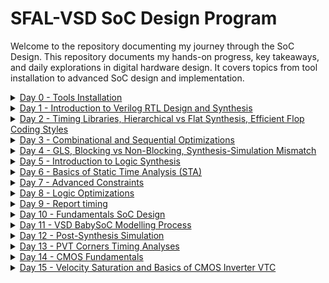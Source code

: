 # SFAL-VSD SoC Design Program
Welcome to the repository documenting my journey through the SoC Design. This repository documents my hands-on progress, key takeaways, and daily explorations in digital hardware design. It covers topics from tool installation to advanced SoC design and implementation.

<details>
  <summary><a href="https://github.com/Dhruvid98/SFAL-VSD-SoC-Design/blob/main/Day%200/README.md" target="_blank">Day 0 - Tools Installation</a></summary>
  
  #### Environment Setup & Tools Installed
  * Gained a high-level understanding of the complete chip development flow from specification to system integration.
  * Learned functional verification checkpoints at each stage (O0 to O4)
  * Installed open-source tools:
      * Yosys (Synthesis)
      * Icarus Verilog (Simulation)
      * GTKWave (Waveform viewer)
      * OpenSTA (Static Timing Analysis)
      * Ngspice (Simulation)
      * Magic (Layout editing)
      * OpenLane (RTL-to-GDSII flow)
</details>

<details>
  <summary><a href="https://github.com/Dhruvid98/SFAL-VSD-SoC-Design/blob/main/Day%201/README.md" target="_blank">Day 1 - Introduction to Verilog RTL Design and Synthesis</a></summary>
  
  #### RTL Design & Synthesis Concepts
  * Simulated a 2:1 MUX RTL design using Icarus Verilog and visualized waveforms with GTKWave.
  * Synthesized the design using Yosys, linking it to a standard cell library.
  * Generated and reviewed the gate-level netlist for the synthesized MUX.
  * Gained hands-on experience with the flow: from HDL simulation to gate-level synthesis
</details>

<details>
  <summary><a href="https://github.com/Dhruvid98/SFAL-VSD-SoC-Design/blob/main/Day%202/README.md" target="_blank">Day 2 - Timing Libraries, Hierarchical vs Flat Synthesis, Efficient Flop Coding Styles</a></summary>
  
  #### Library Modeling & Timing Learnings
  * Explored standard cell timing libraries (.lib files) and understood PVT-based behavior modeling.
  * Compared hierarchical vs. flat synthesis flows and analyzed structural outcomes.
  * Practiced submodule-level synthesis for modular design and reuse.
  * Simulated and synthesized flip-flops with both async/sync resets and sets.
  * Implemented ×2 and ×9 multipliers using bit manipulation to avoid combinational logic
</details>

<details>
  <summary><a href="https://github.com/Dhruvid98/SFAL-VSD-SoC-Design/blob/main/Day%203/README.md" target="_blank">Day 3 - Combinational and Sequential Optimizations </a></summary>
  
  #### Optimization Strategies Explored
  * Applied combinational optimization techniques like constant propagation, Boolean logic simplification, and Karnaugh mapping to minimize area and gate count.
  * Practiced sequential logic optimization, including retiming, state minimization, and logic cloning to improve performance and layout efficiency.
  * Demonstrated optimization limits using flip-flop designs with specific reset/set behaviors and interdependencies.
  * Identified and optimized unused outputs in sequential blocks (e.g., 3-bit counter using only q[0]), leading to fewer synthesized flops.
</details>

<details>
  <summary><a href="https://github.com/Dhruvid98/SFAL-VSD-SoC-Design/blob/main/Day%204/README.md" target="_blank">Day 4 - GLS, Blocking vs Non-Blocking, Synthesis-Simulation Mismatch </a></summary>
  
  #### Synthesis-Simulation Insights
  * Learned Gate-Level Simulation (GLS) using synthesized netlists with timing annotations
  * Identified critical causes of synthesis-simulation mismatches:
      * Missing sensitivity lists
      * Improper use of blocking `(=)` vs. non-blocking `(<=)` assignments
      * Non-standard Verilog coding practices
  * Demonstrated how incorrect sensitivity `(@sel instead of @(*))` leads to latch-like behavior
  * Analyzed functional differences between RTL and GLS outputs using GTKWave.
  * Validated synthesis behavior and mismatches across multiple modules.

</details>

<details>
  <summary><a href="https://github.com/Dhruvid98/SFAL-VSD-SoC-Design/blob/main/Day%205/README.md" target="_blank">Day 5 - Introduction to Logic Synthesis </a></summary>
  
  #### RTL-to-Gate Synthesis Learnings
  * Understood RTL-to-Gate-Level synthesis using Synopsys Design Compiler with Sky130 standard cell libraries (.db format).
  * Explored timing-aware synthesis with constraints to optimize area, power, and performance.
  * Compared multiple synthesis implementations to evaluate trade-offs in timing and physical design.
  * Gained familiarity with .lib and .db formats and their roles in timing and library linking.
  * Built netlists using both generic (gtech) and Sky130-specific libraries.
  * Created and used .synopsys_dc.setup to streamline DC setup.
  * Practiced GUI navigation in Design Vision and automated flow using TCL scripting
</details>

<details>
  <summary><a href="https://github.com/Dhruvid98/SFAL-VSD-SoC-Design/blob/main/Day%206/README.md" target="_blank">Day 6 - Basics of Static Time Analysis (STA) </a></summary>
  
  #### Timing Analysis Concepts
  * Learned STA fundamentals: setup/hold times, propagation/contamination delays, and their impact on timing.
  * Explored .lib timing models, including delay lookup tables, max transitions, and pin attributes.
  * Studied constraints like clock period, input/output delays, and their impact on critical paths.
  * Investigated unateness, timing sense, and pin-level attributes relevant for synthesis tools.
  * Practiced querying .lib cells and attributes using Design Compiler (DC) shell commands.
  * Analyzed sequential vs. combinational arcs and modeled IO delays for interface timing closure
</details>

<details>
  <summary><a href="https://github.com/Dhruvid98/SFAL-VSD-SoC-Design/blob/main/Day%207/README.md" target="_blank">Day 7 - Advanced Constraints </a></summary>
  
  #### Constraint Modeling
  * Clock tree modeling: defined clock period, latency, uncertainty, jitter, and skew for STA precision.
  * Practiced clock creation, querying ports/cells/nets, and analyzing clock propagation using Design Compiler.
  * Learned to define generated clocks and relate them to master clocks for hierarchical clock domains.
  * Applied IO delay modeling: set input/output delays, transitions, and loads to constrain combinational paths.
  * Utilized report_timing, get_*, and TCL scripting to assess design constraints and slack.
  * Built automated constraint scripts for repeated synthesis runs with updated clock and IO specifications.
  * Constrained combinational paths using virtual clocks and set_max_delay to control timing paths
</details>

<details>
  <summary><a href="https://github.com/Dhruvid98/SFAL-VSD-SoC-Design/blob/main/Day%208/README.md" target="_blank">Day 8 - Logic Optimizations </a></summary>
  
  #### Logic Optimization Techniques
  * Practiced combinational logic optimization techniques, including constant propagation, logic pruning, and redundancy elimination.
  * Analyzed logic simplifications visually using logic cone and waveform analysis.
  * Explored sequential logic optimization such as:
      * Sequential constant detection
      * Removal of unloaded outputs
      * Controlling the sequential optimization

Differentiated between optimizable and non-optimizable sequential patterns
</details>

<details>
  <summary><a href="https://github.com/Dhruvid98/SFAL-VSD-SoC-Design/blob/main/Day%209/README.md" target="_blank">Day 9 - Report timing </a></summary>
  
  #### Timing Reports & Constraint Validation
  * Learned to use `report_timing` with advanced flags to analyze setup and hold violations at the path and endpoint level.
  * Differentiated timing modes (setup vs. hold) and interpreted waveform-based slack diagnostics.
  * Applied `check_timing`, `report_constraints`, and `report_timing` to validate timing and constraint coverage.
  * Analyzed fanout and capacitance issues in large mux designs using `set_max_capacitance`.
  * Modeled and resolved high fan-out nets (HFNs) with `set_max_transition` and observed impact on buffer tree synthesis
  * Understood how violations are prioritized during optimization using compile_ultra
</details>

<details>
  <summary><a href="https://github.com/Dhruvid98/SFAL-VSD-SoC-Design/blob/main/Day%2010/README.md" target="_blank">Day 10 - Fundamentals SoC Design </a></summary>
  
  #### SoC Architecture & BabySoC Introduction
  * Understood the fundamentals of SoC architecture.
  * Introduced the VSDBabySoC platform, integrating RVMYTH, PLL, and a 10-bit DAC

</details>

<details>
  <summary><a href="https://github.com/Dhruvid98/SFAL-VSD-SoC-Design/blob/main/Day%2011/README.md" target="_blank">Day 11 - VSD BabySoC Modelling Process </a></summary>
  
  #### BabySoC Modeling & Simulation
  * Modeled and simulated the VSDBabySoC, integrating RVMYTH, PLL, and DAC modules.
  * Used Sandpiper-SaaS to convert TL-Verilog RVMYTH into synthesizable Verilog
  * Conducted pre-synthesis simulation using Icarus Verilog; visualized output waveforms via GTKWave
  * Simulated DAC behavior using Verilog’s `real` datatype to represent analog like output
</details>

<details>
  <summary><a href="https://github.com/Dhruvid98/SFAL-VSD-SoC-Design/blob/main/Day%2012/README.md" target="_blank">Day 12 - Post-Synthesis Simulation </a></summary>
  
  #### Gate-Level Verification
  * Understood the importance of Gate-Level Simulation (GLS) in verifying both functionality and timing after synthesis
  * Converted .lib files (avsddac.lib, avsdpll.lib, sky130_fd_sc_hd.lib) to .db using Synopsys Library Compiler (lc_shell).
  * Ran post-synthesis simulation with unit delays using Icarus Verilog and validated functionality with GTKWave.
  * Compared pre-synthesis vs. post-synthesis behavior to confirm functional equivalence and detect synthesis-induced discrepancies
</details>

<details>
  <summary><a href="http://github.com/Dhruvid98/SFAL-VSD-SoC-Design/blob/main/Day%2013/README.md" target="_blank">Day 13 - PVT Corners Timing Analyses </a></summary>
  
  #### PVT Corners Timing Analysis
  * Understood
</details>
<details>
  <summary><a href="http://github.com/Dhruvid98/SFAL-VSD-SoC-Design/blob/main/Day%2014/README.md" target="_blank">Day 14 - CMOS Fundamentals </a></summary>
  
  #### CMOS Fundamentals
  * Understood
</details>

<details>
  <summary><a href="http://github.com/Dhruvid98/SFAL-VSD-SoC-Design/blob/main/Day%2015/README.md" target="_blank">Day 15 - Velocity Saturation and Basics of CMOS Inverter VTC </a></summary>
  
  #### SPICE Simulations of NMOS and CMOS Circuits
  * Understood
</details>


